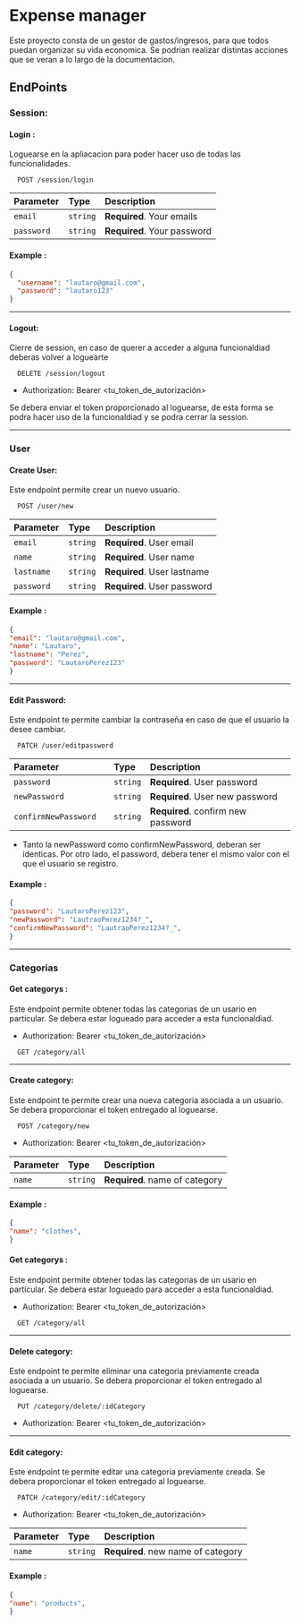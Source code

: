 
# Expense manager

Este proyecto consta de un gestor de gastos/ingresos, para que todos puedan organizar su vida economica.
Se podrian realizar distintas acciones que se veran a lo largo de la documentacion.
## EndPoints

### Session:

#### Login :
Loguearse en la apliacacion para poder hacer uso de todas las funcionalidades.
 
```
  POST /session/login
```

| Parameter | Type     | Description                |
| :-------- | :------- | :------------------------- |
| `email  ` | `string` | **Required**. Your emails  |
| `password  ` | `string` | **Required**. Your password  |


#### Example : 

```json
{
  "username": "lautaro@gmail.com",
  "password": "lautaro123"
}
```

--------
#### Logout: 
Cierre de session, en caso de querer a acceder a alguna funcionaldiad deberas volver a loguearte

```http
  DELETE /session/logout
```


- Authorization: Bearer <tu_token_de_autorización>


Se debera enviar el token proporcionado al loguearse, de esta forma se podra hacer uso de la funcionaldiad y se podra cerrar la session.


----
### User

#### Create User:
Este endpoint permite crear un nuevo usuario.

```http
  POST /user/new
```

| Parameter | Type     | Description                |
| :-------- | :------- | :------------------------- |
| `email  ` | `string` | **Required**. User email  |
| `name  ` | `string` | **Required**. User name   |
| `lastname  ` | `string` | **Required**. User lastname  |
| `password  ` | `string` | **Required**. User password  |


#### Example : 
```json
{
"email": "lautaro@gmail.com",
"name": "Lautaro",
"lastname": "Perez",
"password": "LautaroPerez123"
}
```
---
#### Edit Password:
Este endpoint te permite cambiar la contraseña en caso de que el usuario la desee cambiar.

```http
  PATCH /user/editpassword
```

| Parameter | Type     | Description                |
| :-------- | :------- | :------------------------- |
| `password  ` | `string` | **Required**. User password  |
| `newPassword  ` | `string` | **Required**. User new password   |
| `confirmNewPassword  ` | `string` | **Required**. confirm new password 

- Tanto la newPassword como confirmNewPassword, deberan ser identicas. Por otro lado, el password, debera tener el mismo valor con el que el usuario se registro.
#### Example : 
```json
{
"password": "LautaroPerez123",
"newPassword": "LautraoPerez1234?_",
"confirmNewPassword": "LautraoPerez1234?_",
}
```
---
### Categorias

#### Get categorys :
Este endpoint permite obtener todas las categorias de un usario   en particular. 
Se debera estar logueado para acceder a esta funcionaldiad.


- Authorization: Bearer <tu_token_de_autorización>



```http
  GET /category/all
```
 ---
 #### Create category:
Este endpoint te permite crear una nueva categoria asociada a un usuario.
Se debera proporcionar el token entregado al loguearse.
```http
  POST /category/new
```

- Authorization: Bearer <tu_token_de_autorización>

| Parameter | Type     | Description                |
| :-------- | :------- | :------------------------- |
| `name  ` | `string` | **Required**. name of category  |


#### Example : 
```json
{
"name": "clothes",
}
```


#### Get categorys :
Este endpoint permite obtener todas las categorias de un usario   en particular. 
Se debera estar logueado para acceder a esta funcionaldiad.


- Authorization: Bearer <tu_token_de_autorización>



```http
  GET /category/all
```

---
 #### Delete category:
Este endpoint te permite eliminar una  categoria  previamente creada asociada a un usuario.
Se debera proporcionar el token entregado al loguearse.

```http
  PUT /category/delete/:idCategory
```

- Authorization: Bearer <tu_token_de_autorización>


---
 #### Edit category:
Este endpoint te permite editar una  categoria previamente creada.
Se debera proporcionar el token entregado al loguearse.

```http
  PATCH /category/edit/:idCategory
```

- Authorization: Bearer <tu_token_de_autorización>

| Parameter | Type     | Description                |
| :-------- | :------- | :------------------------- |
| `name  ` | `string` | **Required**. new name of category  |


#### Example : 
```json
{
"name": "products",
}
```
